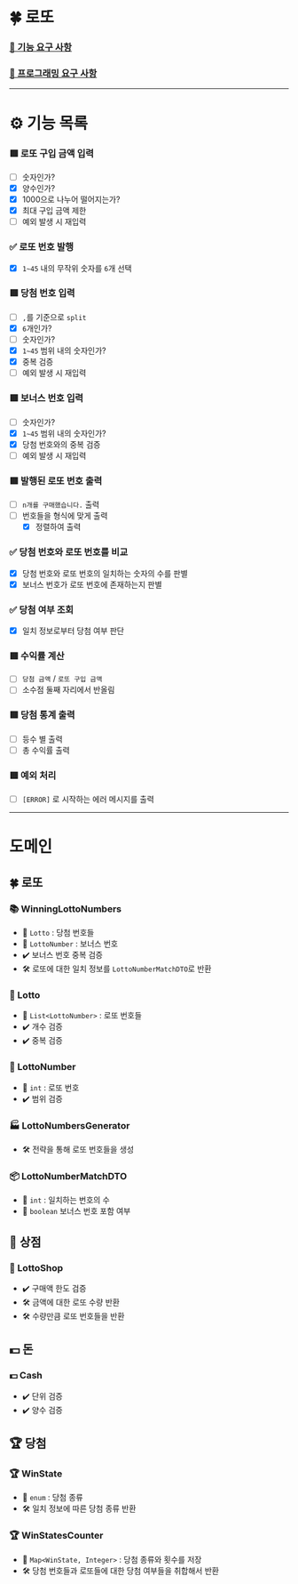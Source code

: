 # 🍀 로또

### [🚀 기능 요구 사항](https://github.com/SJ70/woowacourse-java-lotto-6#-%EA%B8%B0%EB%8A%A5-%EC%9A%94%EA%B5%AC-%EC%82%AC%ED%95%AD)

### [🎯 프로그래밍 요구 사항](https://github.com/SJ70/woowacourse-java-lotto-6#-%ED%94%84%EB%A1%9C%EA%B7%B8%EB%9E%98%EB%B0%8D-%EC%9A%94%EA%B5%AC-%EC%82%AC%ED%95%AD)

---
# ⚙️ 기능 목록

### 🟥 로또 구입 금액 입력

- [ ] 숫자인가?
- [x] 양수인가?
- [x] 1000으로 나누어 떨어지는가?
- [x] 최대 구입 금액 제한
- [ ] 예외 발생 시 재입력

### ✅ 로또 번호 발행

- [x] `1~45` 내의 무작위 숫자를 `6`개 선택

### 🟥 당첨 번호 입력

- [ ] `,`를 기준으로 `split`
- [x] `6`개인가?
- [ ] 숫자인가?
- [x] `1~45` 범위 내의 숫자인가?
- [x] 중복 검증
- [ ] 예외 발생 시 재입력

### 🟥 보너스 번호 입력

- [ ] 숫자인가?
- [x] `1~45` 범위 내의 숫자인가?
- [x] 당첨 번호와의 중복 검증
- [ ] 예외 발생 시 재입력

### 🟥 발행된 로또 번호 출력
- [ ] `n개를 구매했습니다.` 출력
- [ ] 번호들을 형식에 맞게 출력
  - [x] 정렬하여 출력

### ✅ 당첨 번호와 로또 번호를 비교
- [x] 당첨 번호와 로또 번호의 일치하는 숫자의 수를 판별
- [x] 보너스 번호가 로또 번호에 존재하는지 판별

### ✅ 당첨 여부 조회
- [x] 일치 정보로부터 당첨 여부 판단

### 🟥 수익률 계산
- [ ] `당첨 금액` / `로또 구입 금액`
- [ ] 소수점 둘째 자리에서 반올림

### 🟥 당첨 통계 출력
- [ ] 등수 별 출력
- [ ] 총 수익률 출력

### 🟥 예외 처리
- [ ] `[ERROR]` 로 시작하는 에러 메시지를 출력

---

# 도메인

## 🍀 로또

### 📚 WinningLottoNumbers

- 📄 `Lotto` : 당첨 번호들
- 📄 `LottoNumber` : 보너스 번호
- ✔️ 보너스 번호 중복 검증
- 🛠️ 로또에 대한 일치 정보를 `LottoNumberMatchDTO`로 반환

### 📘 Lotto

- 📄 `List<LottoNumber>` : 로또 번호들
- ✔️ 개수 검증
- ✔️ 중복 검증

### 📄 LottoNumber

- 📄 `int` : 로또 번호
- ✔️ 범위 검증

### 🏭 LottoNumbersGenerator

- 🛠️ 전략을 통해 로또 번호들을 생성

### 📦 LottoNumberMatchDTO

- 📄 `int` : 일치하는 번호의 수
- 📄 `boolean` 보너스 번호 포함 여부

## 🏬 상점

### 🏬 LottoShop

- ✔️ 구매액 한도 검증
- 🛠️ 금액에 대한 로또 수량 반환
- 🛠️ 수량만큼 로또 번호들을 반환

## 💵 돈

### 💵 Cash

- ✔️ 단위 검증
- ✔️ 양수 검증

## 🏆 당첨

### 🏆 WinState

- 📄 `enum` : 당첨 종류
- 🛠️ 일치 정보에 따른 당첨 종류 반환

### 🏆 WinStatesCounter

- 📄 `Map<WinState, Integer>` : 당첨 종류와 횟수를 저장
- 🛠️ 당첨 번호들과 로또들에 대한 당첨 여부들을 취합해서 반환